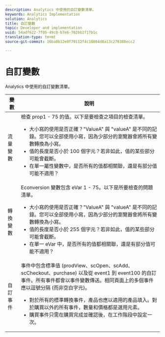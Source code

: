 ```yaml
---
description: Analytics 中使用的自訂變數清單。
keywords: Analytics Implementation
solution: Analytics
title: 自訂變數
topic: Developer and implementation
uuid: 54adf622-7f05-49c0-b7e6-702bb2f17b1c
translation-type: tm+mt
source-git-commit: 16ba0b12e0f70112f4c10804d0a13c278388ecc2

---
```



# 自訂變數

Analytics 中使用的自訂變數清單。

<table id="table_E8C7871F63F648A59644638FB56BD0E1"> 
 <thead> 
  <tr> 
   <th class="entry"> 變數 </th> 
   <th class="entry"> 說明 </th> 
  </tr> 
 </thead>
 <tbody> 
  <tr> 
   <td> 流量變數 </td> 
   <td> 檢查 prop1 - 75 的值。以下是要檢查之項目的檢查清單。
    <ul id="ul_0EE2D50BA90F4F21BD63268A5082F980"> 
     <li id="li_A6E4D66E8A03400491A26A08E4945908">大小寫的使用是否正確？"ValueA" 與 "valueA" 是不同的記錄。您可以全部使用小寫，因為少部分的瀏覽器會將所有變數轉換為小寫。 </li> 
     <li id="li_65CBFB908E7B4ED5AF9518FE5B58D4E2">值的長度是否小於 100 個字元？若非如此，值的某些部分可能會截斷。 </li> 
     <li id="li_CC506D114AFE44699D89AB84BBCCEBFC"> 在單一屬性變數中，是否所有的值都相關聯，還是有部分值可能不適用？ </li> 
    </ul> </td> 
  </tr> 
  <tr> 
   <td> 轉換變數 </td> 
   <td> <span class="wintitle">Econversion</span> 變數包含 eVar 1 - 75。以下是所要檢查的問題清單。
    <ul id="ul_CA10C5B9F24B4C49A64CA84A9DCE8E63"> 
     <li id="li_8CCD92F3AD5E49EBA91C9B008DA47016">大小寫的使用是否正確？"ValueA" 與 "valueA" 是不同的記錄。您可以全部使用小寫，因為少部分的瀏覽器會將所有變數轉換為小寫。 </li> 
     <li id="li_5B6FDEDB2C32409AA59D6BB0DF2346CB">值的長度是否小於 255 個字元？若非如此，值的某些部分可能會截斷。 </li> 
     <li id="li_C31AFBAC99D84E96A1244E795CE7765D">在單一 eVar 中，是否所有的值都相關聯，還是有部分值可能不適用？ </li> 
    </ul> </td> 
  </tr> 
  <tr> 
   <td> 自訂事件 </td> 
   <td> 事件中包含標準值 (<span class="wintitle">prodView</span>、<span class="wintitle">scOpen</span>、<span class="wintitle">scAdd</span>、<span class="wintitle">scCheckout</span>、<span class="wintitle">purchase</span>) 以及從 event1 到 event100 的自訂事件。所有事件都會以事件變數傳送。相同頁面上的多個事件應以逗號分隔 (而非空白字元)。
    <ul id="ul_2213CC9DE892433FAF6FC1F5A2B841B4"> 
     <li id="li_15E31A9FF1654DFA93C158F422B9EAE3">對於所有的標準轉換事件，產品也應以適用的產品填入。對於購買以外的所有事件，數量和價格都是選用元素。 </li> 
     <li id="li_03ED9AAC45DA47A58AB482E2CEBF5108"><span class="wintitle">購買</span>事件只需在購買完成並確認後，在工作階段中設定一次。 </li> 
    </ul> </td> 
  </tr> 
 </tbody> 
</table>

